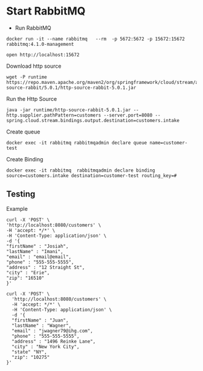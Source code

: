 
# Start RabbitMQ


- Run RabbitMQ 
```shell
docker run -it --name rabbitmq   --rm  -p 5672:5672 -p 15672:15672  rabbitmq:4.1.0-management 
```


```shell
open http://localhost:15672
```

Download http source

```shell
wget -P runtime https://repo.maven.apache.org/maven2/org/springframework/cloud/stream/app/http-source-rabbit/5.0.1/http-source-rabbit-5.0.1.jar
```

Run the Http Source 
```shell
java -jar runtime/http-source-rabbit-5.0.1.jar --http.supplier.pathPattern=customers --server.port=8080 --spring.cloud.stream.bindings.output.destination=customers.intake
```



Create queue

```shell
docker exec -it rabbitmq rabbitmqadmin declare queue name=customer-test
```

Create Binding

```shell
docker exec -it rabbitmq  rabbitmqadmin declare binding source=customers.intake destination=customer-test routing_key=#
```


## Testing

Example 

```shell
curl -X 'POST' \
'http://localhost:8080/customers' \
-H 'accept: */*' \
-H 'Content-Type: application/json' \
-d '{
"firstName" : "Josiah",
"lastName" : "Imani",
"email" : "email@email",
"phone" : "555-555-5555",
"address" : "12 Straight St",
"city" : "Erie",
"zip": "16510"
}'
```



```shell
curl -X 'POST' \
  'http://localhost:8080/customers' \
  -H 'accept: */*' \
  -H 'Content-Type: application/json' \
  -d '{
  "firstName" : "Juan",
  "lastName" : "Wagner",
  "email" : "jwagner79@ihg.com",
  "phone" : "555-555-5555",
  "address" : "1496 Reinke Lane",
  "city" : "New York City",
  "state" "NY",
  "zip": "10275"
}'
```
